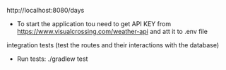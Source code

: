http://localhost:8080/days

- To start the application tou need to get API KEY from https://www.visualcrossing.com/weather-api and att it to .env file

integration tests (test the routes and their interactions with the database)

- Run tests: ./gradlew test
